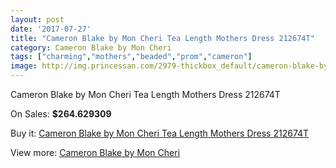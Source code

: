 ```yaml
---
layout: post
date: '2017-07-27'
title: "Cameron Blake by Mon Cheri Tea Length Mothers Dress 212674T"
category: Cameron Blake by Mon Cheri
tags: ["charming","mothers","beaded","prom","cameron"]
image: http://img.princessan.com/2979-thickbox_default/cameron-blake-by-mon-cheri-tea-length-mothers-dress-212674t.jpg
---
```

Cameron Blake by Mon Cheri Tea Length Mothers Dress 212674T

On Sales: **$264.629309**
<a href="https://www.princessan.com/en/cameron-blake-by-mon-cheri/1358-cameron-blake-by-mon-cheri-tea-length-mothers-dress-212674t.html"><amp-img layout="responsive" width="600" height="600" src="//img.princessan.com/2979-thickbox_default/cameron-blake-by-mon-cheri-tea-length-mothers-dress-212674t.jpg" alt="Cameron Blake by Mon Cheri Tea Length Mothers Dress 212674T 0" /></a>
<a href="https://www.princessan.com/en/cameron-blake-by-mon-cheri/1358-cameron-blake-by-mon-cheri-tea-length-mothers-dress-212674t.html"><amp-img layout="responsive" width="600" height="600" src="//img.princessan.com/2980-thickbox_default/cameron-blake-by-mon-cheri-tea-length-mothers-dress-212674t.jpg" alt="Cameron Blake by Mon Cheri Tea Length Mothers Dress 212674T 1" /></a>

Buy it: [Cameron Blake by Mon Cheri Tea Length Mothers Dress 212674T](https://www.princessan.com/en/cameron-blake-by-mon-cheri/1358-cameron-blake-by-mon-cheri-tea-length-mothers-dress-212674t.html "Cameron Blake by Mon Cheri Tea Length Mothers Dress 212674T")

View more: [Cameron Blake by Mon Cheri](https://www.princessan.com/en/12-cameron-blake-by-mon-cheri "Cameron Blake by Mon Cheri")
